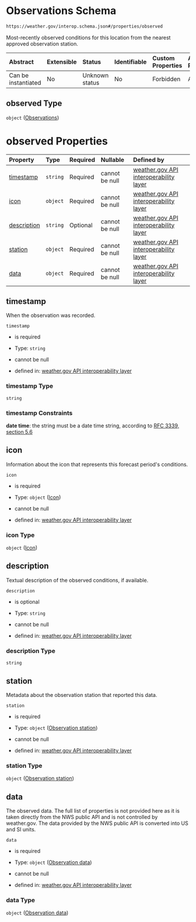 # Observations Schema

```txt
https://weather.gov/interop.schema.json#/properties/observed
```

Most-recently observed conditions for this location from the nearest approved observation station.

| Abstract            | Extensible | Status         | Identifiable | Custom Properties | Additional Properties | Access Restrictions | Defined In                                                                                                 |
| :------------------ | :--------- | :------------- | :----------- | :---------------- | :-------------------- | :------------------ | :--------------------------------------------------------------------------------------------------------- |
| Can be instantiated | No         | Unknown status | No           | Forbidden         | Allowed               | none                | [interop-layer.schema.json\*](../../../api-interop-layer/interop-layer.schema.json "open original schema") |

## observed Type

`object` ([Observations](interop-layer-properties-observations.md))

# observed Properties

| Property                    | Type     | Required | Nullable       | Defined by                                                                                                                                                                                          |
| :-------------------------- | :------- | :------- | :------------- | :-------------------------------------------------------------------------------------------------------------------------------------------------------------------------------------------------- |
| [timestamp](#timestamp)     | `string` | Required | cannot be null | [weather.gov API interoperability layer](interop-layer-properties-observations-properties-timestamp.md "https://weather.gov/interop.schema.json#/properties/observed/properties/timestamp")         |
| [icon](#icon)               | `object` | Required | cannot be null | [weather.gov API interoperability layer](interop-layer-defs-icon.md "https://weather.gov/interop.schema.json#/properties/observed/properties/icon")                                                 |
| [description](#description) | `string` | Optional | cannot be null | [weather.gov API interoperability layer](interop-layer-properties-observations-properties-description.md "https://weather.gov/interop.schema.json#/properties/observed/properties/description")     |
| [station](#station)         | `object` | Required | cannot be null | [weather.gov API interoperability layer](interop-layer-properties-observations-properties-observation-station.md "https://weather.gov/interop.schema.json#/properties/observed/properties/station") |
| [data](#data)               | `object` | Required | cannot be null | [weather.gov API interoperability layer](interop-layer-properties-observations-properties-observation-data.md "https://weather.gov/interop.schema.json#/properties/observed/properties/data")       |

## timestamp

When the observation was recorded.

`timestamp`

* is required

* Type: `string`

* cannot be null

* defined in: [weather.gov API interoperability layer](interop-layer-properties-observations-properties-timestamp.md "https://weather.gov/interop.schema.json#/properties/observed/properties/timestamp")

### timestamp Type

`string`

### timestamp Constraints

**date time**: the string must be a date time string, according to [RFC 3339, section 5.6](https://tools.ietf.org/html/rfc3339 "check the specification")

## icon

Information about the icon that represents this forecast period's conditions.

`icon`

* is required

* Type: `object` ([Icon](interop-layer-defs-icon.md))

* cannot be null

* defined in: [weather.gov API interoperability layer](interop-layer-defs-icon.md "https://weather.gov/interop.schema.json#/properties/observed/properties/icon")

### icon Type

`object` ([Icon](interop-layer-defs-icon.md))

## description

Textual description of the observed conditions, if available.

`description`

* is optional

* Type: `string`

* cannot be null

* defined in: [weather.gov API interoperability layer](interop-layer-properties-observations-properties-description.md "https://weather.gov/interop.schema.json#/properties/observed/properties/description")

### description Type

`string`

## station

Metadata about the observation station that reported this data.

`station`

* is required

* Type: `object` ([Observation station](interop-layer-properties-observations-properties-observation-station.md))

* cannot be null

* defined in: [weather.gov API interoperability layer](interop-layer-properties-observations-properties-observation-station.md "https://weather.gov/interop.schema.json#/properties/observed/properties/station")

### station Type

`object` ([Observation station](interop-layer-properties-observations-properties-observation-station.md))

## data

The observed data. The full list of properties is not provided here as it is taken directly from the NWS public API and is not controlled by weather.gov. The data provided by the NWS public API is converted into US and SI units.

`data`

* is required

* Type: `object` ([Observation data](interop-layer-properties-observations-properties-observation-data.md))

* cannot be null

* defined in: [weather.gov API interoperability layer](interop-layer-properties-observations-properties-observation-data.md "https://weather.gov/interop.schema.json#/properties/observed/properties/data")

### data Type

`object` ([Observation data](interop-layer-properties-observations-properties-observation-data.md))
